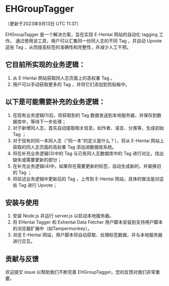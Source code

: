 # EHGroupTagger

（更新于2023年9月13日 UTC 11:37）

EHGroupTagger 是一个解决方案，旨在实现 E-Hentai 网站的自动化 tagging 工作。
通过使用该工具，用户可以汇集同一份同人志的不同 Tag ，并自动 Upvote 这些 Tag ，从而提高标签的准确性和完整性，并减少人工干预。

## 它目前所实现的业务逻辑：
1. 从 E-Hentai 网站获取同人志页面上的高权重 Tag 。
2. 用户可以手动获取更多的 Tag ，并将它们添加到剪贴板中。

## 以下是可能需要补充的业务逻辑：
1. 在现有业务逻辑(1)后，将获取到的 Tag 数据发送到本地服务器，并保存到数据库中，等待下一步处理；
2. 对于新增同人志，首先自动提取相关信息，如作者、语言、分类等，生成初始 Tag ；
3. 对于现有的同一本同人志（“同一本”的定义是什么？），将从 E-Hentai 网站上获取的同人志页面的高权重 Tag 添加进数据库系统。
4. 将在补充业务逻辑(3)中的 Tag 与已有同人志数据库中的 Tag 进行对比，找出缺失或需要更新的部分；
5. 在补充业务逻辑(4)中，如果存在需要更新的标签，自动生成新的，并替换旧的 Tag ；
6. 将前述业务逻辑中更新后的 Tag ，上传到 E-Hentai 网站，具体的做法是对这些 Tag 进行 Upvote；

## 安装与使用
1. 安装 Node.js 并运行 server.js 以启动本地服务器。
2. 将 EHentai Tagger 和 Exhentai Data Fetcher 用户脚本安装到支持用户脚本的浏览器扩展中（如Tampermonkey）。
3. 浏览 E-Hentai 网站，用户脚本将自动获取、处理标签数据，并与本地服务器进行交互。

## 贡献与反馈
欢迎提交 issue 以帮助我们不断完善 EHGroupTagger。您的反馈对我们非常重要。